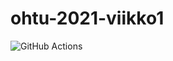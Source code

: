 # ohtu-2021-viikko1
![GitHub Actions](https://github.com/Juboskar/ohtu-2021-viikko1/workflows/CI/badge.svg)
